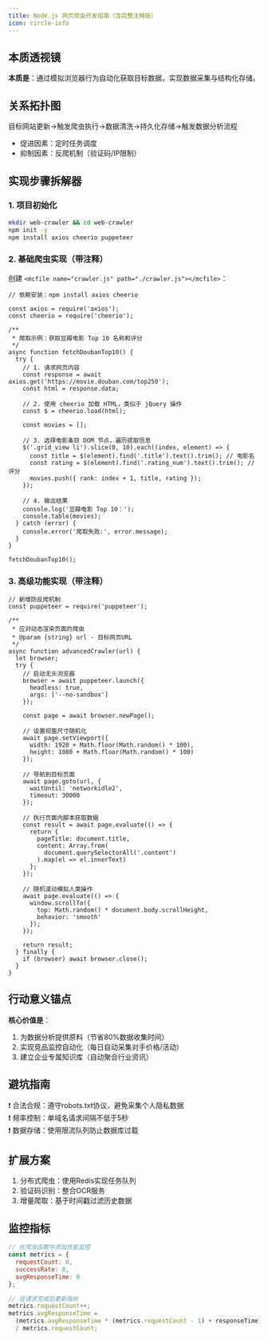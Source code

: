 ```yaml
---
title: Node.js 网页爬虫开发指南（含完整注释版）
icon: circle-info
---
```




## 本质透视镜
**本质是**：通过模拟浏览器行为自动化获取目标数据，实现数据采集与结构化存储。

## 关系拓扑图
目标网站更新→触发爬虫执行→数据清洗→持久化存储→触发数据分析流程

+ 促进因素：定时任务调度
+ 抑制因素：反爬机制（验证码/IP限制）

## 实现步骤拆解器
### 1. 项目初始化
```bash
mkdir web-crawler && cd web-crawler
npm init -y
npm install axios cheerio puppeteer
```

### 2. 基础爬虫实现（带注释）
创建 `<mcfile name="crawler.js" path="./crawler.js"></mcfile>`：

```plain
// 依赖安装：npm install axios cheerio

const axios = require('axios');
const cheerio = require('cheerio');

/**
 * 爬取示例：获取豆瓣电影 Top 10 名称和评分
 */
async function fetchDoubanTop10() {
  try {
    // 1. 请求网页内容
    const response = await axios.get('https://movie.douban.com/top250');
    const html = response.data;

    // 2. 使用 cheerio 加载 HTML，类似于 jQuery 操作
    const $ = cheerio.load(html);

    const movies = [];

    // 3. 选择电影条目 DOM 节点，遍历提取信息
    $('.grid_view li').slice(0, 10).each((index, element) => {
      const title = $(element).find('.title').text().trim(); // 电影名
      const rating = $(element).find('.rating_num').text().trim(); // 评分
      movies.push({ rank: index + 1, title, rating });
    });

    // 4. 输出结果
    console.log('豆瓣电影 Top 10：');
    console.table(movies);
  } catch (error) {
    console.error('爬取失败:', error.message);
  }
}

fetchDoubanTop10();
```

### 3. 高级功能实现（带注释）
```plain
// 新增防反爬机制
const puppeteer = require('puppeteer');

/**
 * 应对动态渲染页面的爬虫
 * @param {string} url - 目标网页URL
 */
async function advancedCrawler(url) {
  let browser;
  try {
    // 启动无头浏览器
    browser = await puppeteer.launch({ 
      headless: true,
      args: ['--no-sandbox'] 
    });
    
    const page = await browser.newPage();
    
    // 设置视窗尺寸随机化
    await page.setViewport({
      width: 1920 + Math.floor(Math.random() * 100),
      height: 1080 + Math.floor(Math.random() * 100)
    });

    // 导航到目标页面
    await page.goto(url, {
      waitUntil: 'networkidle2',
      timeout: 30000
    });

    // 执行页面内脚本获取数据
    const result = await page.evaluate(() => {
      return {
        pageTitle: document.title,
        content: Array.from(
          document.querySelectorAll('.content')
        ).map(el => el.innerText)
      };
    });

    // 随机滚动模拟人类操作
    await page.evaluate(() => {
      window.scrollTo({
        top: Math.random() * document.body.scrollHeight,
        behavior: 'smooth'
      });
    });

    return result;
  } finally {
    if (browser) await browser.close();
  }
}
```

## 行动意义锚点
**核心价值是**：

1. 为数据分析提供原料（节省80%数据收集时间）
2. 实现竞品监控自动化（每日自动采集对手价格/活动）
3. 建立企业专属知识库（自动聚合行业资讯）

## 避坑指南
❗ 合法合规：遵守robots.txt协议，避免采集个人隐私数据  
❗ 频率控制：单域名请求间隔不低于5秒  
❗ 数据存储：使用限流队列防止数据库过载

## 扩展方案
1. 分布式爬虫：使用Redis实现任务队列
2. 验证码识别：整合OCR服务
3. 增量爬取：基于时间戳过滤历史数据

## 监控指标
```javascript
// 在爬虫函数中添加性能监控
const metrics = {
  requestCount: 0,
  successRate: 0,
  avgResponseTime: 0
};

// 在请求完成后更新指标
metrics.requestCount++;
metrics.avgResponseTime = 
  (metrics.avgResponseTime * (metrics.requestCount - 1) + responseTime) 
  / metrics.requestCount;
```

